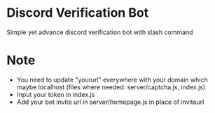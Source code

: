 # Discord Verification Bot
Simple yet advance discord verification bot with slash command
# Note
- You need to update "yoururl" everywhere with your domain which maybe localhost (files where needed: server/captcha.js, index.js)
- Input your token in index.js
- Add your bot invite url in server/homepage.js in place of inviteurl

